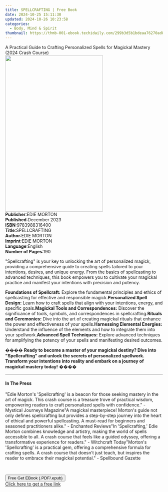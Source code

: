 ```yaml
---
title: SPELLCRAFTING | Free Book
date: 2024-10-25 15:11:30
updated: 2024-10-26 10:23:58
categories:
  - Body, Mind & Spirit
thumbnail: https://thmb-001-ebook.techidaily.com/299b3d5b1bdeaa76270ad8b0e7b8e9f7eb4a12edeae2679c60dadd1601b36e76.jpg
---
```

<main id="book-container">
  <div class="flex flex-col">
    <div class="book-brief flex-1 py-6 px-4 sm:p-6 md:py-10 md:px-8">
      <!-- brief-->
      <div class="book-brief-main">
        A Practical Guide to Crafting Personalized Spells for Magickal Mastery
        (2024 Crash Course)
      </div>
    </div>
    <div
      class="book-meta-info flex-1 grid gap-4 col-start-1 col-end-3 row-start-1 sm:mb-6 sm:grid-cols-4 lg:gap-6 lg:col-start-2 lg:row-end-6 lg:row-span-6 lg:mb-0"
    >
      <div
        class="book-meta-info-left place-content-center mt-4 p-4 text-sm leading-6 col-start-2 col-span-2 dark:text-slate-400"
      >
        <img
          class="w-full h-500 object-cover rounded-lg sm:h-255 sm:col-span-2 lg:col-span-full"
          src="https://img-001-ebook.techidaily.com/2363b234786680cc4a703002a778719a279ee37b3bf6aef5058c47b8cead0d3c.jpg"
          alt=""
          width="312"
          height="500"
        />
      </div>
      <div
        class="book-meta-info-right mt-2 col-start-1 row-start-2 col-span-3 self-center"
      >
        <!-- meta data  -->
        <div class="flex flex-col px-4 md:px-8">
          <div class="flex-1">
            <strong>Publisher</strong>:<span class="px-2">EDIE MORTON</span>
          </div>
          <div class="flex-1">
            <strong>Published</strong>:<span class="px-2">December 2023</span>
          </div>
          <div class="flex-1">
            <strong>ISBN</strong>:<span class="px-2">9783988316400</span>
          </div>
          <div class="flex-1">
            <strong>Title</strong>:<span class="px-2">SPELLCRAFTING</span>
          </div>
          <div class="flex-1">
            <strong>Author</strong>:<span class="px-2">EDIE MORTON</span>
          </div>
          <div class="flex-1">
            <strong>Imprint</strong>:<span class="px-2">EDIE MORTON</span>
          </div>
          <div class="flex-1">
            <strong>Language</strong>:<span class="px-2">English</span>
          </div>
          <div class="flex-1">
            <strong>Number of Pages</strong>:<span class="px-2">190</span>
          </div>
        </div>
      </div>
    </div>
    <div class="book-description flex-1 py-6 px-4 sm:p-6 md:py-10 md:px-8">
      <div class="book-description-main">
        <div accordion-content="" id="description">
          <p>
            "Spellcrafting" is your key to unlocking the art of personalized
            magick, providing a comprehensive guide to creating spells tailored
            to your intentions, desires, and unique energy. From the basics of
            spellcasting to advanced techniques, this book empowers you to
            cultivate your magickal practice and manifest your intentions with
            precision and potency.
          </p>
          <strong>Foundations of Spellcraft:</strong> Explore the fundamental
          principles and ethics of spellcasting for effective and responsible
          magick.<strong>Personalized Spell Design:</strong> Learn how to craft
          spells that align with your intentions, energy, and specific
          goals.<strong>Magickal Tools and Correspondences:</strong> Discover
          the significance of tools, symbols, and correspondences in
          spellcrafting.<strong>Rituals and Ceremonies:</strong> Dive into the
          art of creating magickal rituals that enhance the power and
          effectiveness of your spells.<strong
            >Harnessing Elemental Energies:</strong
          >
          Understand the influence of the elements and how to integrate them
          into your spellwork.<strong>Advanced Spell Techniques:</strong>
          Explore advanced techniques for amplifying the potency of your spells
          and manifesting desired outcomes.
          <p>
            ����
            <strong
              >Ready to become a master of your magickal destiny? Dive into
              "Spellcrafting" and unlock the secrets of personalized spellwork.
              Transform your intentions into reality and embark on a journey of
              magickal mastery today!</strong
            >
            ����
          </p>
        </div>
        <div class="accordion-fader"></div>
      </div>
    </div>
    <div class="book-excerpts flex-1 py-6 px-4 sm:p-6 md:py-10 md:px-8">
      <!-- excerpts-->
      <div class="book-excerpts-main">
        <hr />
        <h4 class="placeholder placeholder-heading">
          <span>In The Press</span>
        </h4>
        <p>
          "Edie Morton's 'Spellcrafting' is a beacon for those seeking mastery
          in the art of magick. This crash course is a treasure trove of
          practical wisdom, empowering readers to craft personalized spells with
          confidence." - Mystical Journeys Magazine"A magickal masterpiece!
          Morton's guide not only defines spellcrafting but provides a
          step-by-step journey into the heart of ethical and powerful
          spellcasting. A must-read for beginners and seasoned practitioners
          alike." - Enchanted Reviews"In 'Spellcrafting,' Edie Morton combines
          knowledge and artistry, making the world of spells accessible to all.
          A crash course that feels like a guided odyssey, offering a
          transformative experience for readers." - Witchcraft Today"Morton's
          'Spellcrafting' is a practical gem, offering a comprehensive formula
          for crafting spells. A crash course that doesn't just teach, but
          inspires the reader to embrace their magickal potential." - Spellbound
          Gazette
        </p>
        <p><br /></p>
        <p></p>
      </div>
    </div>
    <div
      class="book-about-author flex-1 py-6 px-4 sm:p-6 md:py-10 md:px-8"
    ></div>
    <div class="book-free-get flex-1 py-6 px-4 sm:p-6 md:py-10 md:px-8">
      <button
        id="btn-free-get"
        class="bg-blue-500 hover:bg-blue-700 text-white font-bold py-2 px-4 rounded"
      >
        Free Get EBook (.PDF/.epub)
      </button>
      <div id="countdown-display" class="px-2 text-lg mt-2"></div>
      <a
        id="free-link"
        class="hidden bg-blue-500 hover:bg-blue-700 text-white font-bold py-2 px-4 rounded"
        href="https://www.ebooks.com/en-us/book/211253181/spellcrafting/edie-morton/"
        target="_blank"
        >Click here to get a free link</a
      >
    </div>
    <script>
      let countdownTime = 0;
      let countdownInterval = null;
      document
        .getElementById('btn-free-get')
        .addEventListener('click', startCountdown);
      function startCountdown() {
        countdownTime = new Date().getTime() + 60000 * 3;
        countdownInterval = setInterval(updateCountdown, 1000);
        document.getElementById('btn-free-get').disabled = true;
        document
          .getElementById('btn-free-get')
          .classList.add('bg-gray-500', 'cursor-not-allowed');
      }
      function updateCountdown() {
        let currentTime = new Date().getTime();
        let timeLeft = countdownTime - currentTime;
        let secondsLeft = Math.floor(timeLeft / 1000);
        document.getElementById('countdown-display').innerHTML =
          `Remaining time: ${secondsLeft} seconds.`;
        if (secondsLeft <= 0) {
          clearInterval(countdownInterval);
          document.getElementById('btn-free-get').classList.add('hidden');
          document.getElementById('free-link').classList.remove('hidden');
          document.getElementById('countdown-display').innerHTML = '';
        }
      }
    </script>
  </div>
</main>
